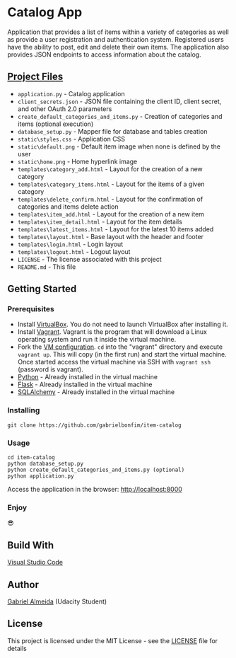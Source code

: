 # Catalog App
Application that provides a list of items within a variety of categories as well as provide a user registration and authentication system. Registered users have the ability to post, edit and delete their own items. The application also provides JSON endpoints to access information about the catalog.

## [Project Files](https://github.com/gabrielbonfim/item-catalog)
- `application.py` - Catalog application
- `client_secrets.json` - JSON file containing the client ID, client secret, and other OAuth 2.0 parameters
- `create_default_categories_and_items.py` - Creation of categories and items (optional execution)
- `database_setup.py` - Mapper file for database and tables creation
- `static\styles.css` - Application CSS
- `static\default.png` - Default item image when none is defined by the user
- `static\home.png` - Home hyperlink image
- `templates\category_add.html` - Layout for the creation of a new category
- `templates\category_items.html` - Layout for the items of a given category
- `templates\delete_confirm.html` - Layout for the confirmation of categories and items delete action
- `templates\item_add.html` - Layout for the creation of a new item
- `templates\item_detail.html` - Layout for the item details
- `templates\latest_items.html` - Layout for the latest 10 items added
- `templates\layout.html` - Base layout with the header and footer
- `templates\login.html` - Login layout
- `templates\logout.html` - Logout layout
- `LICENSE` - The license associated with this project
- `README.md` - This file

## Getting Started
### Prerequisites
- Install [VirtualBox](https://www.virtualbox.org/wiki/Downloads). You do not need to launch VirtualBox after installing it.
- Install [Vagrant](https://www.vagrantup.com/downloads.html). Vagrant is the program that will download a Linux operating system and run it inside the virtual machine.
- Fork the [VM configuration](https://github.com/udacity/fullstack-nanodegree-vm). `cd` into the "vagrant" directory and execute `vagrant up`. This will copy (in the first run) and start the virtual machine. Once started access the virtual machine via SSH with `vagrant ssh` (password is vagrant).
- [Python](https://www.python.org/) - Already installed in the virtual machine
- [Flask](http://flask.pocoo.org/) - Already installed in the virtual machine
- [SQLAlchemy](https://www.sqlalchemy.org/) - Already installed in the virtual machine

### Installing
```
git clone https://github.com/gabrielbonfim/item-catalog
```

### Usage
```
cd item-catalog
python database_setup.py
python create_default_categories_and_items.py (optional)
python application.py
```

Access the application in the browser:
[http://localhost:8000](http://localhost:8000)

### Enjoy
&#128526;

## Build With
[Visual Studio Code](https://code.visualstudio.com/)

## Author
[Gabriel Almeida](https://www.linkedin.com/in/gabriel-bonfim-almeida/) (Udacity Student)

## License
This project is licensed under the MIT License - see the [LICENSE](https://github.com/gabrielbonfim/item-catalog/LICENSE) file for details